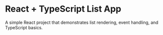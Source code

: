 # React + TypeScript List App
A simple React project that demonstrates list rendering, event handling, and TypeScript basics.
